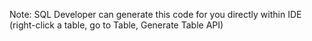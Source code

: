 Note: SQL Developer can generate this code for you directly within IDE (right-click a table, go to Table, Generate Table API)
